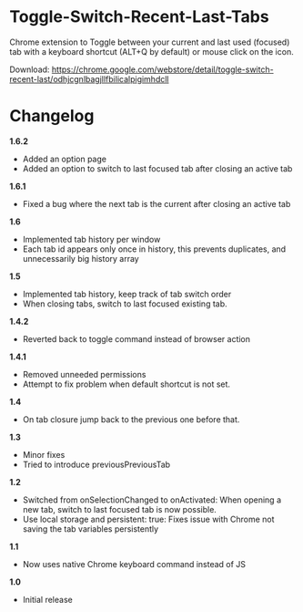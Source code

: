 Toggle-Switch-Recent-Last-Tabs
==============================

Chrome extension to Toggle between your current and last used (focused) tab with a keyboard shortcut (ALT+Q by default) or mouse click on the icon.

Download: https://chrome.google.com/webstore/detail/toggle-switch-recent-last/odhjcgnlbagjllfbilicalpigimhdcll

Changelog
=========

**1.6.2**

 - Added an option page
 - Added an option to switch to last focused tab after closing an active tab

**1.6.1**

 - Fixed a bug where the next tab is the current after closing an active tab

**1.6**

 - Implemented tab history per window
 - Each tab id appears only once in history, this prevents duplicates, and unnecessarily big history array

**1.5**

 - Implemented tab history, keep track of tab switch order
 - When closing tabs, switch to last focused existing tab.

**1.4.2**

 - Reverted back to toggle command instead of browser action

**1.4.1**

 - Removed unneeded permissions
 - Attempt to fix problem when default shortcut is not set.

**1.4**

- On tab closure jump back to the previous one before that.

**1.3**

- Minor fixes
- Tried to introduce previousPreviousTab

**1.2**

- Switched from onSelectionChanged to onActivated: When opening a new tab, switch to last focused tab is now possible.
- Use local storage and persistent: true: Fixes issue with Chrome not saving the tab variables persistently

**1.1**

- Now uses native Chrome keyboard command instead of JS

**1.0**

- Initial release
